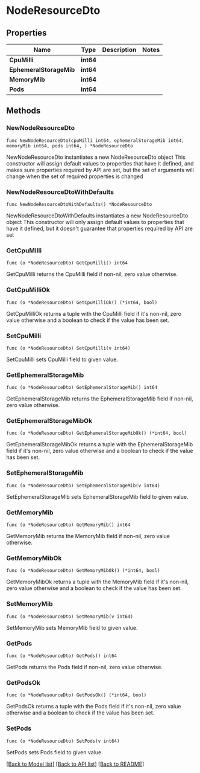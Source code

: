# NodeResourceDto

## Properties

Name | Type | Description | Notes
------------ | ------------- | ------------- | -------------
**CpuMilli** | **int64** |  | 
**EphemeralStorageMib** | **int64** |  | 
**MemoryMib** | **int64** |  | 
**Pods** | **int64** |  | 

## Methods

### NewNodeResourceDto

`func NewNodeResourceDto(cpuMilli int64, ephemeralStorageMib int64, memoryMib int64, pods int64, ) *NodeResourceDto`

NewNodeResourceDto instantiates a new NodeResourceDto object
This constructor will assign default values to properties that have it defined,
and makes sure properties required by API are set, but the set of arguments
will change when the set of required properties is changed

### NewNodeResourceDtoWithDefaults

`func NewNodeResourceDtoWithDefaults() *NodeResourceDto`

NewNodeResourceDtoWithDefaults instantiates a new NodeResourceDto object
This constructor will only assign default values to properties that have it defined,
but it doesn't guarantee that properties required by API are set

### GetCpuMilli

`func (o *NodeResourceDto) GetCpuMilli() int64`

GetCpuMilli returns the CpuMilli field if non-nil, zero value otherwise.

### GetCpuMilliOk

`func (o *NodeResourceDto) GetCpuMilliOk() (*int64, bool)`

GetCpuMilliOk returns a tuple with the CpuMilli field if it's non-nil, zero value otherwise
and a boolean to check if the value has been set.

### SetCpuMilli

`func (o *NodeResourceDto) SetCpuMilli(v int64)`

SetCpuMilli sets CpuMilli field to given value.


### GetEphemeralStorageMib

`func (o *NodeResourceDto) GetEphemeralStorageMib() int64`

GetEphemeralStorageMib returns the EphemeralStorageMib field if non-nil, zero value otherwise.

### GetEphemeralStorageMibOk

`func (o *NodeResourceDto) GetEphemeralStorageMibOk() (*int64, bool)`

GetEphemeralStorageMibOk returns a tuple with the EphemeralStorageMib field if it's non-nil, zero value otherwise
and a boolean to check if the value has been set.

### SetEphemeralStorageMib

`func (o *NodeResourceDto) SetEphemeralStorageMib(v int64)`

SetEphemeralStorageMib sets EphemeralStorageMib field to given value.


### GetMemoryMib

`func (o *NodeResourceDto) GetMemoryMib() int64`

GetMemoryMib returns the MemoryMib field if non-nil, zero value otherwise.

### GetMemoryMibOk

`func (o *NodeResourceDto) GetMemoryMibOk() (*int64, bool)`

GetMemoryMibOk returns a tuple with the MemoryMib field if it's non-nil, zero value otherwise
and a boolean to check if the value has been set.

### SetMemoryMib

`func (o *NodeResourceDto) SetMemoryMib(v int64)`

SetMemoryMib sets MemoryMib field to given value.


### GetPods

`func (o *NodeResourceDto) GetPods() int64`

GetPods returns the Pods field if non-nil, zero value otherwise.

### GetPodsOk

`func (o *NodeResourceDto) GetPodsOk() (*int64, bool)`

GetPodsOk returns a tuple with the Pods field if it's non-nil, zero value otherwise
and a boolean to check if the value has been set.

### SetPods

`func (o *NodeResourceDto) SetPods(v int64)`

SetPods sets Pods field to given value.



[[Back to Model list]](../README.md#documentation-for-models) [[Back to API list]](../README.md#documentation-for-api-endpoints) [[Back to README]](../README.md)


